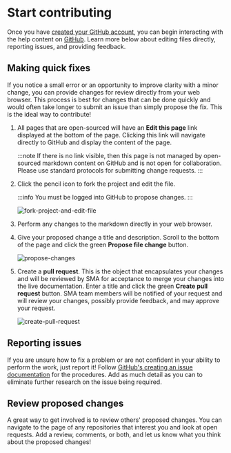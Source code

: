 # Start contributing

Once you have [created your GitHub account](overview.md#github-account), you can begin interacting with the help content on [GitHub](https://github.com).  Learn more below about editing files directly, reporting issues, and providing feedback.

## Making quick fixes

If you notice a small error or an opportunity to improve clarity with a minor change, you can provide changes for review directly from your web browser.  This process is best for changes that can be done quickly and would often take longer to submit an issue than simply propose the fix.  This is the ideal way to contribute!

1. All pages that are open-sourced will have an **Edit this page** link displayed at the bottom of the page.  Clicking this link will navigate directly to GitHub and display the content of the page.

    :::note
    If there is no link visible, then this page is not managed by open-sourced markdown content on GitHub and is not open for collaboration.  Please use standard protocols for submitting change requests.
    :::

2. Click the pencil icon to fork the project and edit the file.

    :::info
    You must be logged into GitHub to propose changes.
    :::

    ![fork-project-and-edit-file](../static/img/fork-project-edit-file.png)

3. Perform any changes to the markdown directly in your web browser.

4. Give your proposed change a title and description.  Scroll to the bottom of the page and click the green **Propose file change** button.

    ![propose-changes](../static/img/propose-changes.png)

5. Create a **pull request**.  This is the object that encapsulates your changes and will be reviewed by SMA for acceptance to merge your changes into the live documentation.  Enter a title and click the green **Create pull request** button.  SMA team members will be notified of your request and will review your changes, possibly provide feedback, and may approve your request.

    ![create-pull-request](../static/img/create-pull-request.png)

## Reporting issues

If you are unsure how to fix a problem or are not confident in your ability to perform the work, just report it!  Follow [GitHub's creating an issue documentation](https://docs.github.com/en/issues/tracking-your-work-with-issues/creating-an-issue) for the procedures.  Add as much detail as you can to eliminate further research on the issue being required.

## Review proposed changes

A great way to get involved is to review others' proposed changes.  You can navigate to the page of any repositories that interest you and look at open requests.  Add a review, comments, or both, and let us know what you think about the proposed changes!
